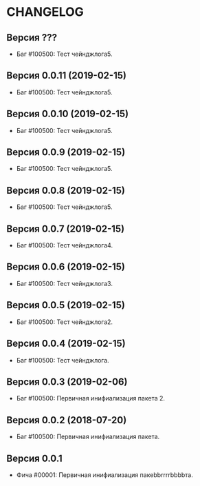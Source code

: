 CHANGELOG
====================


Версия ???
--------------------
 - Баг #100500: Тест чейнджлога5.


Версия 0.0.11 (2019-02-15)
--------------------
 - Баг #100500: Тест чейнджлога5.


Версия 0.0.10 (2019-02-15)
--------------------
 - Баг #100500: Тест чейнджлога5.


Версия 0.0.9 (2019-02-15)
--------------------
 - Баг #100500: Тест чейнджлога5.


Версия 0.0.8 (2019-02-15)
--------------------
 - Баг #100500: Тест чейнджлога5.


Версия 0.0.7 (2019-02-15)
--------------------
 - Баг #100500: Тест чейнджлога4.


Версия 0.0.6 (2019-02-15)
--------------------
 - Баг #100500: Тест чейнджлога3.


Версия 0.0.5 (2019-02-15)
--------------------
 - Баг #100500: Тест чейнджлога2.


Версия 0.0.4 (2019-02-15)
--------------------
 - Баг #100500: Тест чейнджлога.


Версия 0.0.3 (2019-02-06)
--------------------
 - Баг #100500: Первичная инифиализация пакета 2.


Версия 0.0.2 (2018-07-20)
--------------------
 - Баг #100500: Первичная инифиализация пакета.


Версия 0.0.1
--------------------
 - Фича #00001: Первичная инифиализация пакеbbrrrrbbbbта.

